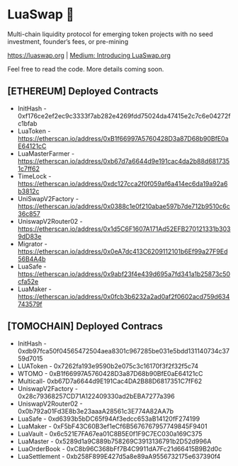 # LuaSwap 🌾

Multi-chain liquidity protocol for emerging token projects with no seed investment, founder’s fees, or pre-mining

https://luaswap.org | 
[Medium: Introducing LuaSwap.org](https://medium.com/luaswap/introducing-luaswap-org-7e6ff38beefc)




Feel free to read the code. More details coming soon.

## [ETHEREUM] Deployed Contracts

- InitHash - 0xf176ce2ef2ec9c3333f7ab282e4269fdd75024da47415e2c7c6e04272fc1bfab
- LuaToken - https://etherscan.io/address/0xB1f66997A5760428D3a87D68b90BfE0aE64121cC
- LuaMasterFarmer - https://etherscan.io/address/0xb67d7a6644d9e191cac4da2b88d6817351c7ff62
- TimeLock - https://etherscan.io/address/0xdc127cca2f0f059af6a414ec6da19a92a6b3812c
- UniSwapV2Factory - https://etherscan.io/address/0x0388c1e0f210abae597b7de712b9510c6c36c857
- UniswapV2Router02 - https://etherscan.io/address/0x1d5C6F1607A171Ad52EFB270121331b3039dD83e
- Migrator - https://etherscan.io/address/0x0eA7dc413C6209112101b6Ef99a27F9Ed56B4A4b
- LuaSafe - https://etherscan.io/address/0x9abf23f4e439d695a7fd341a1b25873c50cfa52e
- LuaMaker - https://etherscan.io/address/0x0fcb3b6232a2ad0af2f0602acd759d634743579f

## [TOMOCHAIN] Deployed Contracs

- InitHash - 0xdb97fca50f04565472504aea8301c967285be031e5bdd131140734c3759d7015
- LUAToken - 0x7262fa193e9590b2e075c3c16170f3f2f32f5c74
- WTOMO - 0xB1f66997A5760428D3a87D68b90BfE0aE64121cC
- Multicall- 0xb67D7a6644d9E191Cac4DA2B88D6817351C7fF62
- UniswapV2Factory - 0x28c79368257CD71A122409330ad2bEBA7277a396
- UniswapV2Router02 - 0x0b792a01Fd3E8b3e23aaaA28561c3E774A82AA7b
- LuaSafe - 0xd6393b5bDC65f94Af3edcc653aB14120fF274199
- LuaMaker - 0xF5bF43C60B3ef1eCf6B5676767957749845F9401
- LuaVault - 0x6c521E7FA67ea01C8B5E0f1F9C7EC030a169C375
- LuaMaster - 0x5289d1a9C889b758269C3913136791b2D52d996A
- LuaOrderBook - 0xC8b96C368bFf7B4C9911dA7Fc21d66415B9B2d0c
- LuaSettlement - 0xb258F899E427d5a8e89aA9556732175e637390f4